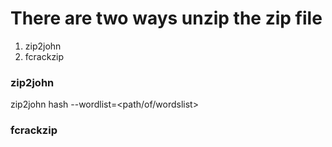 # There are two ways unzip  the zip file

1. zip2john 
2. fcrackzip


### zip2john

zip2john hash --wordlist=<path/of/wordslist> 


### fcrackzip

